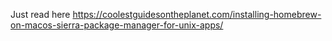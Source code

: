 Just read here https://coolestguidesontheplanet.com/installing-homebrew-on-macos-sierra-package-manager-for-unix-apps/
